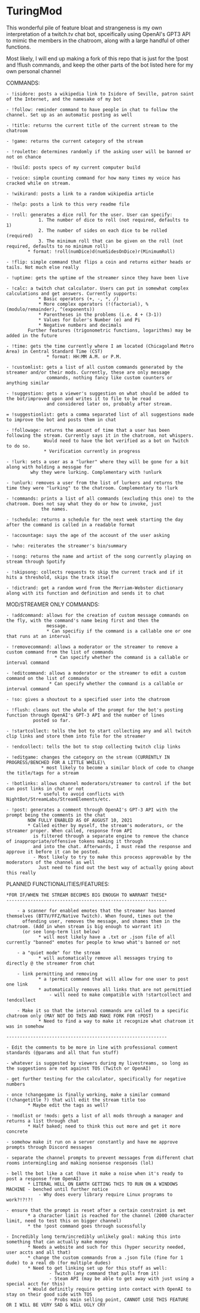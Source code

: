 # TuringMod

This wonderful pile of feature bloat and strangeness is my own interpretation of a twitch.tv chat bot, spceifically 
using OpenAI's GPT3 API to mimic the members in the chatroom, along with a large handful of other functions.

Most likely, I will end up making a fork of this repo that is just for the !post and !flush commands, and keep the other parts of the
bot listed here for my own personal channel

COMMANDS: 

	- !isidore: posts a wikipedia link to Isidore of Seville, patron saint of the Internet, and the namesake of my bot

	- !follow: reminder command to have people in chat to follow the channel. Set up as an automatic posting as well

	- !title: returns the current title of the current stream to the chatroom

	- !game: returns the current category of the stream

	- !roulette: determines randomly if the asking user will be banned or not on chance

	- !build: posts specs of my current computer build

	- !voice: simple counting command for how many times my voice has cracked while on stream. 

	- !wikirand: posts a link to a random wikipedia article

	- !help: posts a link to this very readme file

	- !roll: generates a dice roll for the user. User can specify:
				1. The number of dice to roll (not required, defaults to 1)
				2. The number of sides on each dice to be rolled (required)
				3. The minimum roll that can be given on the roll (not required, defaults to no minimum roll)
			* format: !roll(numDice)d(numSidesOnDice)r(MinimumRoll)

	- !flip: simple command that flips a coin and returns either heads or tails. Not much else really

	- !uptime: gets the uptime of the streamer since they have been live

	- !calc: a twitch chat calculator. Users can put in somewhat complex calculations and get answers. Currently supports:
				* Basic operators (+, -, *, /)
				* More complex operators (!(factorial), %(modulo/remainder), ^(exponents))
				* Parentheses in the problems (i.e. 4 + (3-1))
				* Values for Euler's Number (e) and Pi
				* Negative numbers and decimals
			Further features (trigonometric functions, logarithms) may be added in the future

	- !time: gets the time currently where I am located (Chicagoland Metro Area) in Central Standard Time (CST)
				   * format: HH:MM A.M. or P.M.

	- !customlist: gets a list of all custom commands generated by the streamer and/or their mods. Currently, these are only message 
	               commands, nothing fancy like custom counters or anything similar

	- !suggestion: gets a viewer's suggestion on what should be added to the bot/improved upon and writes it to file to be read
				   and considered later on, probably after stream. 

	= !suggestionlist: gets a comma separated list of all suggestions made to improve the bot and posts them in chat

	- !followage: returns the amount of time that a user has been following the stream. Currently says it in the chatroom, not whispers. 
				  Would need to have the bot verified as a bot on Twitch to do so.
				  * Verification currently in progress

	- !lurk: sets a user as a "lurker" where they will be gone for a bit along with holding a messgae for 
			 why they were lurking. Complementary with !unlurk

	- !unlurk: removes a user from the list of lurkers and returns the time they were "lurking" to the chatroom. Complementary to !lurk

	- !commands: prints a list of all commands (excluding this one) to the chatroom. Does not say what they do or how to invoke, just 
				 the names. 
	
	- !schedule: returns a schedule for the next week starting the day after the command is called in a readable format

	- !accountage: says the age of the account of the user asking

	- !who: reiterates the streamer's bio/summary

	- !song: returns the name and artist of the song currently playing on stream through Spotify

	- !skipsong: collects requests to skip the current track and if it hits a threshold, skips the track itself

	- !dictrand: get a random word from the Merriam-Webster dictionary along with its function and definition and sends it to chat


MOD/STREAMER ONLY COMMANDS:

	- !addcommand: allows for the creation of custom message commands on the fly, with the command's name being first and then the
				   message. 
				   * Can specifiy if the command is a callable one or one that runs at an interval

	- !removecommand: allows a moderator or the streamer to remove a custom command from the list of commands
					  * Can specify whether the command is a callable or interval command

	- !editcommand: allows a moderator or the streamer to edit a custom command on the list of commands
					* Can specify whether the command is a callable or interval command

	- !so: gives a shoutout to a specified user into the chatroom

	- !flush: cleans out the whole of the prompt for the bot's posting function through OpenAI's GPT-3 API and the number of lines
			  posted so far.

	- !startcollect: tells the bot to start collecting any and all twitch clip links and store them into file for the streamer

	- !endcollect: tells the bot to stop collecting twitch clip links
			  
	- !editgame: changes the category on the stream (CURRENTLY IN PROGRESS/BENCHED FOR A LITTLE WHILE)\
				 * most likely to become a similar block of code to change the title/tags for a stream

	- !botlinks: allows channel moderators/streamer to control if the bot can post links in chat or not
				* useful to avoid conflicts with NightBot/StreamLabs/StreamElements/etc.

	- !post: generates a comment through OpenAI's GPT-3 API with the prompt being the comments in the chat
			NOW FULLY ENABLED AS OF AUGUST 10, 2021
			* Called either by myself, the stream's moderators, or the streamer proper. When called, response from API
			  is filtered through a separate engine to remove the chance of inappropriate/offensive tokens making it through
			  and into the chat. Afterwards, I must read the response and approve it before it can be posted. 
			  - Most likely to try to make this process approvable by the moderators of the channel as well
				Just need to find out the best way of actually going about this really


PLANNED FUNCTIONALITIES/FEATURES:

	*FOR IF/WHEN THE STREAM BECOMES BIG ENOUGH TO WARRANT THESE*
	------------------------------------------------------------

		- a scanner for enabled emotes that the streamer has banned themselves (BTTV/FFZ/Native Twitch). When found, times out the 
		  offending user, removes the message, and shames them in the chatroom. (Add in when stream is big enough to warrant it)
		  (or see long-term list below)
				* will most likely have a .txt or .json file of all currently "banned" emotes for people to knwo what's banned or not

		- a "quiet mode" for the stream
				* will automatically remove all messages trying to directly @ the streamer from chat

		- link permitting and removing
				* a !permit command that will allow for one user to post one link
				* automatically removes all links that are not permittied
					- will need to make compatible with !startcollect and !endcollect

		- Make it so that the interval commands are called to a specific chatroom only (MAY NOT DO THIS AND MAKE FORK FOR !POST)
				* Need to find a way to make it recognize what chatroom it was in somehow

	------------------------------------------------------------

	- Edit the comments to be more in line with professional comment standards (@params and all that fun stuff)

	- whatever is suggested by viewers during my livestreams, so long as the suggestions are not against TOS (Twitch or OpenAI)

	- get further testing for the calculator, specifically for negative numbers

	- once !changegame is finally working, make a similar command (!changetitle ?) that will edit the stream title too
			* Maybe edit the tags as well?

	- !modlist or !mods: gets a list of all mods through a manager and returns a list through chat
			* Half baked; need to think this out more and get it more concrete

	- somehow make it run on a server constantly and have me approve prompts through Discord messages

	- separate the channel prompts to prevent messages from different chat rooms intermingling and making nonsense responses (lol)

	- bell the bot like a cat (have it make a noise when it's ready to post a response from OpenAI)
			* LITERAL HELL ON EARTH GETTING THIS TO RUN ON A WINDOWS MACHINE - benched until further notice
				- Why does every library require Linux programs to work?!?!?!

	- ensure that the prompt is reset after a certain constraint is met
			* a character limit is reached for the channel (2000 character limit, need to test this on bigger channel)
			* the !post command goes through sucessfully

	- Incredibly long term/incredibly unlikely goal: making this into something that can actually make money
			* Needs a website and such for this (hyper security needed, user accts and all that)
			* change the custom commands from a .json file (fine for 1 dude) to a real db (for multiple dudes)
			* Need to get linking set up for this stuff as well:
					- Twitch (any command that pulls from it)
					- Steam API (may be able to get away with just using a special acct for this)
			* Would definitly require getting into contact with OpenAI to stay on their good side with TOS
					- Probs main selling point, CANNOT LOSE THIS FEATURE OR I WILL BE VERY SAD & WILL UGLY CRY